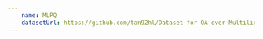 ```yaml
---
    name: MLPQ
    datasetUrl: https://github.com/tan92hl/Dataset-for-QA-over-Multilingual-KG
---
```

